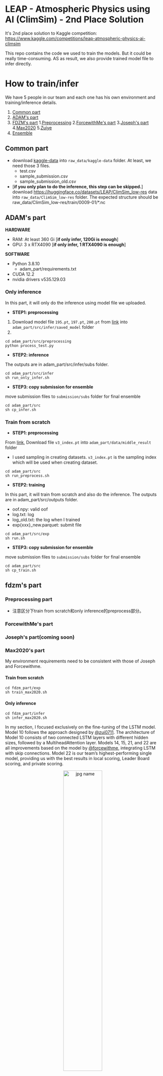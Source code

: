 # LEAP - Atmospheric Physics using AI (ClimSim) - 2nd Place Solution

It's 2nd place solution to Kaggle competition: https://www.kaggle.com/competitions/leap-atmospheric-physics-ai-climsim

This repo contains the code we used to train the models. But it could be really time-consuming. AS as result, we also provide trained model file to infer directly.



# How to train/infer

We have 5 people in our team and each one has his own environment and training/inference details.


1. [Common part](#Common-part)
2. [ADAM's part](#ADAM's-part)
3. [FDZM's part](#fdzm's-part)
    1.[Preprocessing](#preprocessing-part)
    2.[ForcewithMe's part](#forcewithmes-part)
    3.[Joseph's part](#josephs-partcoming-soon)
    4.[Max2020](#max2020s-part)
    5.[Zuiye](#zuiyes-part)
4. [Ensemble](#ensemble-part)
## Common part

- download [kaggle-data](https://www.kaggle.com/competitions/leap-atmospheric-physics-ai-climsim/data) into `raw_data/kaggle-data` folder. At least, we need those 3 files.
    - test.csv
    - sample_submission.csv
    - sample_submission_old.csv
- [**if you only plan to do the inference, this step can be skipped.**] download https://huggingface.co/datasets/LEAP/ClimSim_low-res data into `raw_data/ClimSim_low-res` folder. The expected structure should be raw_data/ClimSim_low-res/train/0009-01/*.nc

## ADAM's part

**HARDWARE**


- RAM: At least 360 Gi [**if only infer, 120Gi is enough**]
- GPU: 3 x RTX4090 [**if only infer, 1 RTX4090 is enough**]

**SOFTWARE**

- Python 3.8.10
    - adam_part/requirements.txt   
- CUDA 12.2
- nvidia drivers v535.129.03

### Only inference

In this part, it will only do the inference using model file we uploaded. 
- **STEP1: preprocessing**

1. Download model file `195.pt`, `197.pt`, `200.pt` from [link](https://www.kaggle.com/datasets/hookman/leap-2nd-prize-models) into `adam_part/src/infer/saved_model` folder
2. 
```
cd adam_part/src/preprocessing
python process_test.py
```
- **STEP2: inference**

The outputs are in adam_part/src/infer/subs folder. 
```
cd adam_part/src/infer
sh run_only_infer.sh
```

- **STEP3: copy submission for ensemble**

move submission files to `submission/subs` folder for final ensemble
```
cd adam_part/src
sh cp_infer.sh
```

### Train from scratch
- **STEP1: preprocessing**

From [link](https://www.kaggle.com/datasets/hookman/leap-2nd-prize-models), Download file `v3_index.pt` into `adam_part/data/middle_result` folder
- I used sampling in creating datasets. `v3_index.pt` is the sampling index which will be used when creating dataset.
```
cd adam_part/src
sh run_preprocess.sh 
```
- **STEP2: training**

In this part, it will train from scratch and also do the inference. The outputs are in adam_part/src/outputs folder. 
- oof.npy: valid oof 
- log.txt: log
- log_old.txt: the log when I trained
- exp{xxx}_new.parquet: submit file

```
cd adam_part/src/exp
sh run.sh
```

- **STEP3: copy submission for ensemble**

move submission files to `submission/subs` folder for final ensemble
```
cd adam_part/src
sh cp_train.sh
```


## fdzm's part

### Preprocessing part
- 注意区分下train from scratch和only inference的preprocess部分。

### ForcewithMe's part 

### Joseph's part(coming soon)

### Max2020's part
My environment requirements need to be consistent with those of Joseph and Forcewithme.

#### Train from scratch

```shell
cd fdzm_part/exp
sh train_max2020.sh 
```
#### Only inference
```shell
cd fdzm_part/infer
sh infer_max2020.sh
```

In my section, I focused exclusively on the fine-tuning of the LSTM model. Model 10 follows the approach designed by [@zui0711](https://www.kaggle.com/zui0711). The architecture of Model 10 consists of two connected LSTM layers with different hidden sizes, followed by a MultiheadAttention layer. Models 14, 15, 21, and 22 are all improvements based on the model by [@forcewithme](https://www.kaggle.com/forcewithme), integrating LSTM with skip connections. Model 22 is our team’s highest-performing single model, providing us with the best results in local scoring, Leader Board scoring, and private scoring.

<div align=center><img src="https://github.com/user-attachments/assets/721c1783-69a1-4d93-9184-c3a52c69211c" alt="jpg name" width="50%"/></div>

Regarding the learning rate schedule, I used a cosine decay learning rate, with decays occurring at three and six epochs.

<div align=center><img src="https://github.com/user-attachments/assets/f21a9ffd-00e5-4a14-9337-d8937e5bf017" alt="jpg name" width="80%"/></div>

For the loss function, I utilized smooth L1 loss with a beta of 0.5.

#### Group Finetune
In deep learning, a continuously discussed topic within multi-objective learning tasks is the interaction between different learning objectives, specifically whether they promote or inhibit each other. In our experiments on the leap dataset, we found that in the early stages of training, seven different target groups promoted each other. However, towards the end of the training, these learning objectives began to interfere with each other, potentially due to complex semantic constraints. 

Inspired by the [top solution from the 2021 VPP competition](https://www.kaggle.com/competitions/ventilator-pressure-prediction/discussion/285320), we divided 368 features into seven groups, six of which are series of measurements of different metrics along the atmospheric column, and one group consists of eight unique single targets. After the training process with 364 full outputs was completed, we fine-tuned these groups again. This allowed each model with different architectures to achieve an improvement ranging from 0.0005 to 0.0015. Due to time and resource constraints, we only fine-tuned each group for one epoch.

### zuiye's part

## Ensemble part

Finally, We use [hill climb](https://www.kaggle.com/competitions/playground-series-s3e3/discussion/379690) to search blend weights.

`submission/blend/weight_df_dict_all_group_all_v10.pt` saves ensemble weight of each model.

**Weights of best Model are following:**

|exp_id|weight|cv|public leadborad|private leadboard|
|:-:|:-:|:-:|:-:|:-:|
|forcewithme_exp32|0.166556|0.790|0.7865|0.78398|
|forcewithme_exp37|0.158625|0.7896|0.78618|0.78293|
|forcewithme_exp38|0.139194|0.7897|0.78719|0.78362|
|max_exp22|0.120125|0.7908|**0.78793**|**0.78434**|
|Jo_exp912|0.111971|0.78935|0.78562|0.78139|
|max_exp21|0.104738|0.7904|0.78752|0.78425|
|forcewithme_exp39|0.098977|0.789|0.78699|0.78257|
|max_exp14|0.093088|0.7905|0.78641|0.78214|
|max_exp10|0.092157|0.7888|0.78619|0.78213|
|forcewithme_exp40|0.082941|0.7885|0.7853|0.78261|
|max_exp015|0.052500|0.7905|0.78695|0.78244|
|adam_exp197|0.048994|0.7855|0.78269|0.777
|adam_exp200|-0.047132|0.7836|0.78010|0.77434|
|adam_exp195|-0.049875|0.78569|0.78334|0.77753|
|Jo_exp907|-0.083779|0.7855|0.78289|0.77873|
|forcewithme_exp18|-0.089079|0.7890|0.7863|0.78272

```
cd submission/blend
python hill_climb_blend.py
```

This will generate `submission/blend/final_blend_v10.parquet` for final submission.



